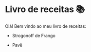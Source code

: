 # Livro de receitas :books:	

Olá! Bem vindo ao meu livro de receitas:

- Strogonoff de Frango

- Pavê 

  
